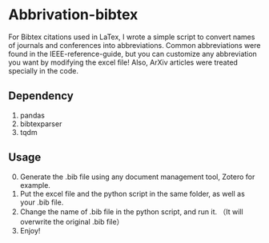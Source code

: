 # Abbrivation-bibtex
For Bibtex citations used in LaTex, I wrote a simple script to convert names of journals and conferences into abbreviations. Common abbreviations were found in the IEEE-reference-guide, but you can customize any abbreviation you want by modifying the excel file! Also, ArXiv articles were treated specially in the code.

## Dependency 
1. pandas  
2. bibtexparser  
3. tqdm
  
## Usage
0. Generate the .bib file using any document management tool, Zotero for example. 
1. Put the excel file and the python script in the same folder, as well as your .bib file.  
2. Change the name of .bib file in the python script, and run it. （It will overwrite the original .bib file）
3. Enjoy!
